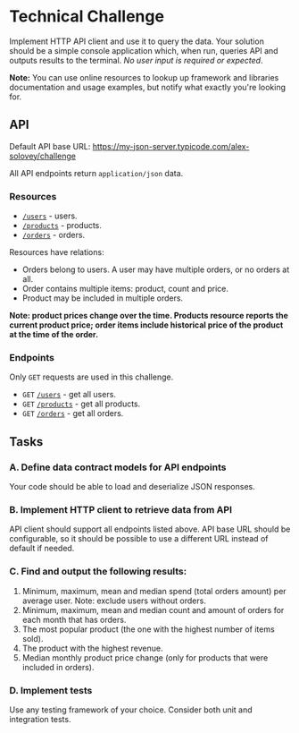 # Technical Challenge

Implement HTTP API client and use it to query the data. Your solution
should be a simple console application which, when run, queries API and
outputs results to the terminal. *No user input is required or expected*.

**Note:** You can use online resources to lookup up framework and libraries
documentation and usage examples, but notify what exactly you're looking for.

## API

Default API base URL: https://my-json-server.typicode.com/alex-solovey/challenge

All API endpoints return `application/json` data.

### Resources

* [`/users`](https://my-json-server.typicode.com/alex-solovey/challenge/users) - users.
* [`/products`](https://my-json-server.typicode.com/alex-solovey/challenge/products) - products.
* [`/orders`](https://my-json-server.typicode.com/alex-solovey/challenge/orders) - orders.

Resources have relations:

* Orders belong to users. A user may have multiple orders, or no orders at all.
* Order contains multiple items: product, count and price.
* Product may be included in multiple orders.

**Note: product prices change over the time. Products resource reports the current product price;
order items include historical price of the product at the time of the order.**

### Endpoints

Only `GET` requests are used in this challenge.

* `GET` [`/users`](https://my-json-server.typicode.com/alex-solovey/challenge/users) - get all users.
* `GET` [`/products`](https://my-json-server.typicode.com/alex-solovey/challenge/products) - get all products.
* `GET` [`/orders`](https://my-json-server.typicode.com/alex-solovey/challenge/orders) - get all orders.


## Tasks

### A. Define data contract models for API endpoints

Your code should be able to load and deserialize JSON responses.

### B. Implement HTTP client to retrieve data from API

API client should support all endpoints listed above. API base URL should be configurable, so it should be possible to use a different
URL instead of default if needed.

### C. Find and output the following results:

1. Minimum, maximum, mean and median spend (total orders amount) per average user. Note: exclude users without orders.
2. Minimum, maximum, mean and median count and amount of orders for each month that has orders.
3. The most popular product (the one with the highest number of items sold).
4. The product with the highest revenue.
5. Median monthly product price change (only for products that were included in orders).

### D. Implement tests

Use any testing framework of your choice. Consider both unit and integration tests.
